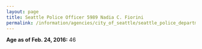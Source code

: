 ```yaml
---
layout: page
title: Seattle Police Officer 5989 Nadia C. Fiorini
permalink: /information/agencies/city_of_seattle/seattle_police_department/copbook/5989/
---
```


**Age as of Feb. 24, 2016:** 46

